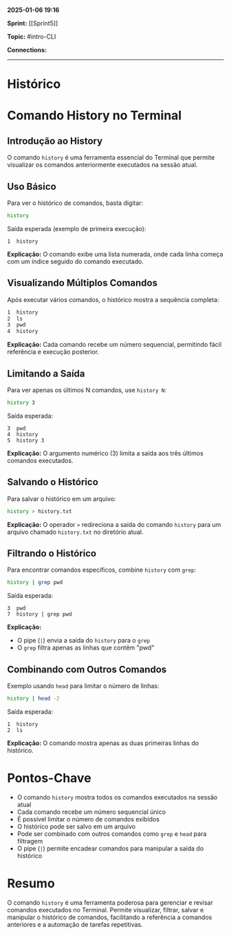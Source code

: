
**2025-01-06 19:16**

**Sprint:** [[Sprint5]]

**Topic:** #intro-CLI 

**Connections:** 

---
# **Histórico**

# Comando History no Terminal

## Introdução ao History
O comando `history` é uma ferramenta essencial do Terminal que permite visualizar os comandos anteriormente executados na sessão atual.

## Uso Básico
Para ver o histórico de comandos, basta digitar:

```bash
history
```

Saída esperada (exemplo de primeira execução):
```
1  history
```

**Explicação:** O comando exibe uma lista numerada, onde cada linha começa com um índice seguido do comando executado.

## Visualizando Múltiplos Comandos
Após executar vários comandos, o histórico mostra a sequência completa:

```bash
1  history
2  ls
3  pwd
4  history
```

**Explicação:** Cada comando recebe um número sequencial, permitindo fácil referência e execução posterior.

## Limitando a Saída
Para ver apenas os últimos N comandos, use `history N`:

```bash
history 3
```

Saída esperada:
```
3  pwd
4  history
5  history 3
```

**Explicação:** O argumento numérico (3) limita a saída aos três últimos comandos executados.

## Salvando o Histórico
Para salvar o histórico em um arquivo:

```bash
history > history.txt
```

**Explicação:** O operador `>` redireciona a saída do comando `history` para um arquivo chamado `history.txt` no diretório atual.

## Filtrando o Histórico
Para encontrar comandos específicos, combine `history` com `grep`:

```bash
history | grep pwd
```

Saída esperada:
```
3  pwd
7  history | grep pwd
```

**Explicação:** 
- O pipe (`|`) envia a saída do `history` para o `grep`
- O `grep` filtra apenas as linhas que contêm "pwd"

## Combinando com Outros Comandos
Exemplo usando `head` para limitar o número de linhas:

```bash
history | head -2
```

Saída esperada:
```
1  history
2  ls
```

**Explicação:** O comando mostra apenas as duas primeiras linhas do histórico.

# Pontos-Chave
- O comando `history` mostra todos os comandos executados na sessão atual
- Cada comando recebe um número sequencial único
- É possível limitar o número de comandos exibidos
- O histórico pode ser salvo em um arquivo
- Pode ser combinado com outros comandos como `grep` e `head` para filtragem
- O pipe (`|`) permite encadear comandos para manipular a saída do histórico

# Resumo
O comando `history` é uma ferramenta poderosa para gerenciar e revisar comandos executados no Terminal. Permite visualizar, filtrar, salvar e manipular o histórico de comandos, facilitando a referência a comandos anteriores e a automação de tarefas repetitivas.










